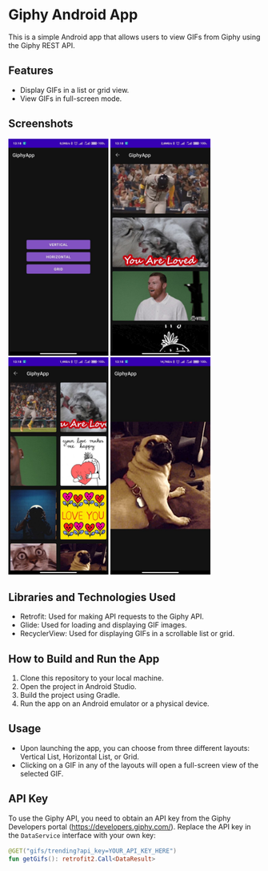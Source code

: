 # Giphy Android App

This is a simple Android app that allows users to view GIFs from Giphy using the Giphy REST API.

## Features

- Display GIFs in a list or grid view.
- View GIFs in full-screen mode.

## Screenshots

<img src="screenshot1.png" width="200">
<img src="screenshot2.png" width="200">
<img src="screenshot3.png" width="200">
<img src="screenshot4.png" width="200">

## Libraries and Technologies Used

- Retrofit: Used for making API requests to the Giphy API.
- Glide: Used for loading and displaying GIF images.
- RecyclerView: Used for displaying GIFs in a scrollable list or grid.

## How to Build and Run the App

1. Clone this repository to your local machine.
2. Open the project in Android Studio.
3. Build the project using Gradle.
4. Run the app on an Android emulator or a physical device.

## Usage

- Upon launching the app, you can choose from three different layouts: Vertical List, Horizontal List, or Grid.
- Clicking on a GIF in any of the layouts will open a full-screen view of the selected GIF.

## API Key

To use the Giphy API, you need to obtain an API key from the Giphy Developers portal (https://developers.giphy.com/). Replace the API key in the `DataService` interface with your own key:

```kotlin
@GET("gifs/trending?api_key=YOUR_API_KEY_HERE")
fun getGifs(): retrofit2.Call<DataResult>